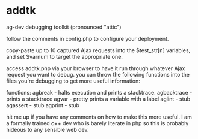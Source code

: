 addtk
=====

ag-dev debugging toolkit (pronounced "attic")

follow the comments in config.php to configure your deployment.

copy-paste up to 10 captured Ajax requests into the $test\_str[n] variables, and set $varnum to target the appropriate one.

access addtk.php via your browser to have it run through whatever Ajax request you want to debug. you can throw the following functions into the files you're debugging to get more useful information:

functions:
agbreak     - halts execution and prints a stacktrace.
agbacktrace - prints a stacktrace
agvar       - pretty prints a variable with a label
aglint      - stub
agassert    - stub
agprint     - stub

hit me up if you have any comments on how to make this more useful. I am a formally trained c++ dev who is barely literate in php so this is probably hideous to any sensible web dev.
